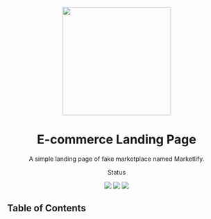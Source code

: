 <p align="center">
    <img src="https://profitablesites.com/wp-content/uploads/2017/02/Landing_Page.png" height="250px">
</p>

<h1 align="center">E-commerce Landing Page</h1>
<p align="center">
    A simple landing page of fake marketplace named Marketlify.
</p>

<p align="center">
    Status
</p>

<p align="center">
    <img src="https://img.shields.io/github/issues/rodrigsmor/Marketlify?style=for-the-badge"> 
    <img src="https://img.shields.io/github/forks/rodrigsmor/Marketlify?style=for-the-badge">
    <img src="https://img.shields.io/github/stars/rodrigsmor/Marketlify?style=for-the-badge">
</p>

## Table of Contents
